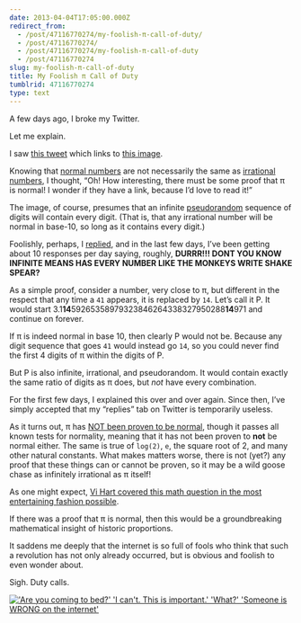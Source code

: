 ```yaml
---
date: 2013-04-04T17:05:00.000Z
redirect_from:
  - /post/47116770274/my-foolish-π-call-of-duty/
  - /post/47116770274/
  - /post/47116770274/my-foolish-π-call-of-duty
  - /post/47116770274
slug: my-foolish-π-call-of-duty
title: My Foolish π Call of Duty
tumblrid: 47116770274
type: text
---
```

<p>A few days ago, I broke my Twitter.</p>

<p>Let me explain.</p>

<p>I saw <a href="https://twitter.com/scienceporn/status/319234414360010752">this
tweet</a>
which links to <a href="http://pic.twitter.com/5V0zC47WR2">this image</a>.</p>

<p>Knowing that <a href="http://en.wikipedia.org/wiki/Normal_number">normal
numbers</a> are not
necessarily the same as <a href="http://en.wikipedia.org/wiki/Irrational_number">irrational
numbers</a>, I thought,
&ldquo;Oh!  How interesting, there must be some proof that π is normal!  I
wonder if they have a link, because I&rsquo;d love to read it!&rdquo;</p>

<p>The image, of course, presumes that an infinite
<a href="http://en.wikipedia.org/wiki/Pseudorandom">pseudorandom</a> sequence of
digits will contain every digit.  (That is, that any irrational number
will be normal in base-10, so long as it contains every digit.)</p>

<p>Foolishly, perhaps, I
<a href="https://twitter.com/izs/status/319235048823992320">replied</a>, and in
the last few days, I&rsquo;ve been getting about 10 responses per day
saying, roughly, <strong>DURRR!!! DONT YOU KNOW INFINITE MEANS HAS EVERY
NUMBER LIKE THE MONKEYS WRITE SHAKE SPEAR?</strong></p>

<p>As a simple proof, consider a number, very close to π, but different
in the respect that any time a <code>41</code> appears, it is replaced by <code>14</code>.
Let&rsquo;s call it P.  It would start
3.1<b>14</b>59265358979323846264338327950288<b>14</b>971
and continue on forever.</p>

<p>If π is indeed normal in base 10, then clearly P would not be.
Because any digit sequence that goes <code>41</code> would instead go <code>14</code>, so
you could never find the first 4 digits of π within the digits of P.</p>

<p>But P is also infinite, irrational, and pseudorandom.  It would
contain exactly the same ratio of digits as π does, but <em>not</em> have
every combination.</p>

<p>For the first few days, I explained this over and over again.  Since
then, I&rsquo;ve simply accepted that my &ldquo;replies&rdquo; tab on Twitter is
temporarily useless.</p>

<p>As it turns out, π has <a href="http://www.lbl.gov/Science-Articles/Archive/pi-random.html">NOT been proven to be
normal</a>,
though it passes all known tests for normality, meaning that it has
not been proven to <strong>not</strong> be normal either.  The same is true of
<code>log(2)</code>, <code>e</code>, the square root of 2, and many other natural constants.
What makes matters worse, there is not (yet?) any proof that these
things can or cannot be proven, so it may be a wild goose chase as
infinitely irrational as π itself!</p>

<p>As one might expect, <a href="http://www.youtube.com/watch?v=uXoh6vi6J5U">Vi Hart covered this math question in the most
entertaining fashion
possible</a>.</p>

<p>If there was a proof that π is normal, then this would be a
groundbreaking mathematical insight of historic proportions.</p>

<p>It saddens me deeply that the internet is so full of fools who think
that such a revolution has not only already occurred, but is obvious
and foolish to even wonder about.</p>

<p>Sigh.  Duty calls.</p>

<p><a href="http://xkcd.com/386/"><img src="./duty_calls.png" title="What do you want me to do?  LEAVE?  Then they'll keep being wrong!" alt="'Are you coming to bed?' 'I can't. This is important.' 'What?' 'Someone is WRONG on the internet'"/></a></p>
